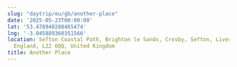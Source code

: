 ```yaml
---
slug: "daytrip/eu/gb/another-place"
date: '2025-05-23T00:00:00'
lat: '53.478940208465474'
lng: '-3.045889360351566'
location: Sefton Coastal Path, Brighton le Sands, Crosby, Sefton, Liverpool City Region,
  England, L22 6QQ, United Kingdom
title: Another Place
---
```



